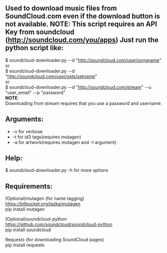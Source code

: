 Used to download music files from SoundCloud.com even if the download button is not available.
**NOTE**: This script requires an API Key from soundcloud (http://soundcloud.com/you/apps)
Just run the python script like:
------------
$ soundcloud-downloader.py --d "http://soundcloud.com/user/songname"  
or  
$ soundcloud-downloader.py --d "http://soundcloud.com/user/sets/setname"  
or  
$ soundcloud-downloader.py --d "http://soundcloud.com/stream" --u "user_email" --p "password"  
**NOTE**:<br>
Downloading from stream requires that you use a password and username.  

Arguments:
------------
*   -v for verbose
*   -t for id3 tags(requires mutagen)
*   -a for artwork(requires mutagen and -t argument)

Help:
------------
$ soundcloud-downloader.py -h for more options

Requirements:
------------
(Optional)mutagen (for name tagging)  
https://bitbucket.org/lazka/mutagen  
pip install mutagen  
  
(Optional)soundcloud-python  
https://github.com/soundcloud/soundcloud-python  
pip install soundcloud
  
Requests (for downloading SoundCloud pages)  
pip install requests  
